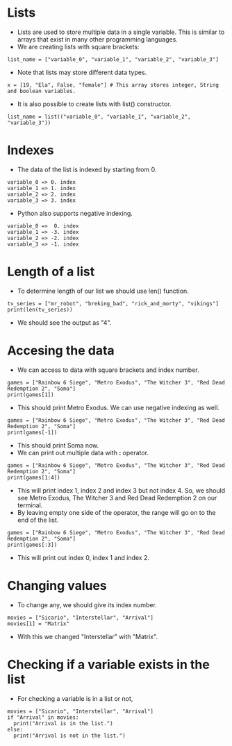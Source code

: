 # Lists
* Lists are used to store multiple data in a single variable. This is similar to arrays that exist in many other programming languages.
* We are creating lists with square brackets:

```
list_name = ["variable_0", "variable_1", "variable_2", "variable_3"]
```
* Note that lists may store different data types.
```
x = [19, "Ela", False, "female"] # This array stores integer, String and boolean variables.
```
* It is also possible to create lists with list() constructor.
```
list_name = list(("variable_0", "variable_1", "variable_2", "variable_3"))
```

# Indexes
* The data of the list is indexed by starting from 0.
```
variable_0 => 0. index
variable_1 => 1. index
variable_2 => 2. index
variable_3 => 3. index
```

* Python also supports negative indexing.
```
variable_0 =>  0. index
variable_1 => -3. index
variable_2 => -2. index
variable_3 => -1. index
```

# Length of a list
* To determine length of our list we should use len() function.
```
tv_series = ["mr_robot", "breking_bad", "rick_and_morty", "vikings"]
print(len(tv_series))
```
* We should see the output as "4".

# Accesing the data
* We can access to data with square brackets and index number.
```
games = ["Rainbow 6 Siege", "Metro Exodus", "The Witcher 3", "Red Dead Redemption 2", "Soma"]
print(games[1])
```
* This should print Metro Exodus. We can use negative indexing as well.
```
games = ["Rainbow 6 Siege", "Metro Exodus", "The Witcher 3", "Red Dead Redemption 2", "Soma"]
print(games[-1])
```
* This should print Soma now.
* We can print out multiple data with **:** operator.
```
games = ["Rainbow 6 Siege", "Metro Exodus", "The Witcher 3", "Red Dead Redemption 2", "Soma"]
print(games[1:4])
```
* This will print index 1, index 2 and index 3 but not index 4. So, we should see Metro Exodus, The Witcher 3 and Red Dead Redemption 2 on our terminal.
* By leaving empty one side of the operator, the range will go on to the end of the list.
```
games = ["Rainbow 6 Siege", "Metro Exodus", "The Witcher 3", "Red Dead Redemption 2", "Soma"]
print(games[:3])
```
* This will print out index 0, index 1 and index 2.

# Changing values
* To change any, we should give its index number.
```
movies = ["Sicario", "Interstellar", "Arrival"]
movies[1] = "Matrix"
```
* With this we changed "Interstellar" with "Matrix".



# Checking if a variable exists in the list
* For checking a variable is in a list or not,
```
movies = ["Sicario", "Interstellar", "Arrival"]
if "Arrival" in movies:
  print("Arrival is in the list.")
else:
  print("Arrival is not in the list.")
```